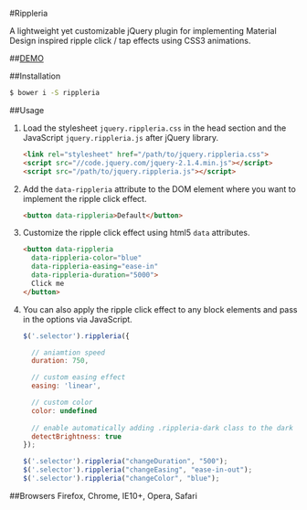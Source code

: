 #Rippleria

A lightweight yet customizable jQuery plugin for implementing Material Design inspired ripple click / tap effects using CSS3 animations.

##[DEMO](http://nsept.github.io/rippleria/)

##Installation

```bash
$ bower i -S rippleria
```

##Usage

1. Load the stylesheet ```jquery.rippleria.css``` in the head section and the JavaScript ```jquery.rippleria.js``` after jQuery library.
    ```html
    <link rel="stylesheet" href="/path/to/jquery.rippleria.css">
    <script src="//code.jquery.com/jquery-2.1.4.min.js"></script>
    <script src="/path/to/jquery.rippleria.js"></script>
    ```

2. Add the ```data-rippleria``` attribute to the DOM element where you want to implement the ripple click effect.
    ```html
    <button data-rippleria>Default</button>
    ```

3. Customize the ripple click effect using html5 ```data``` attributes.
    ```html
    <button data-rippleria 
      data-rippleria-color="blue" 
      data-rippleria-easing="ease-in" 
      data-rippleria-duration="5000">
      Click me
    </button>
    ```

4. You can also apply the ripple click effect to any block elements and pass in the options via JavaScript.
    ```js
    $('.selector').rippleria({
    
      // aniamtion speed
      duration: 750,
    
      // custom easing effect
      easing: 'linear',
    
      // custom color
      color: undefined
      
      // enable automatically adding .rippleria-dark class to the dark elements (appeared with 1.3)
      detectBrightness: true
    });

    $('.selector').rippleria("changeDuration", "500");
    $('.selector').rippleria("changeEasing", "ease-in-out");
    $('.selector').rippleria("changeColor", "blue");
    ```

##Browsers
Firefox, Chrome, IE10+, Opera, Safari
